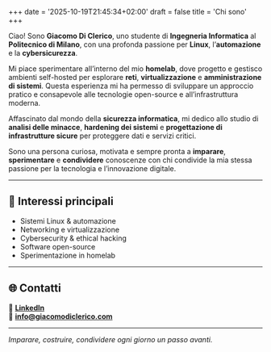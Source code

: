 +++
date = '2025-10-19T21:45:34+02:00'
draft = false
title = 'Chi sono'
+++

Ciao! Sono **Giacomo Di Clerico**, uno studente di **Ingegneria Informatica** al **Politecnico di Milano**, con una profonda passione per **Linux**, l’**automazione** e la **cybersicurezza**.  

Mi piace sperimentare all’interno del mio **homelab**, dove progetto e gestisco ambienti self-hosted per esplorare **reti**, **virtualizzazione** e **amministrazione di sistemi**. Questa esperienza mi ha permesso di sviluppare un approccio pratico e consapevole alle tecnologie open-source e all’infrastruttura moderna.

Affascinato dal mondo della **sicurezza informatica**, mi dedico allo studio di **analisi delle minacce**, **hardening dei sistemi** e **progettazione di infrastrutture sicure** per proteggere dati e servizi critici.  

Sono una persona curiosa, motivata e sempre pronta a **imparare**, **sperimentare** e **condividere** conoscenze con chi condivide la mia stessa passione per la tecnologia e l’innovazione digitale.

---

## 🔧 Interessi principali

- Sistemi Linux & automazione  
- Networking e virtualizzazione  
- Cybersecurity & ethical hacking  
- Software open-source  
- Sperimentazione in homelab  

---

## 🌐 Contatti

💼 [**LinkedIn**](https://www.linkedin.com/in/giacomodiclerico/)  
📧 [**info@giacomodiclerico.com**](mailto:info@giacomodiclerico.com)

---

_Imparare, costruire, condividere ogni giorno un passo avanti._
